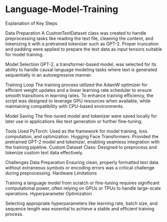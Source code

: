 # Language-Model-Training

Explanation of Key Steps

Data Preparation
A CustomTextDataset class was created to handle preprocessing tasks like reading the text file, cleaning the content, and tokenizing it with a pretrained tokenizer such as GPT-2.
Proper truncation and padding were applied to prepare the text data as input tensors suitable for model training.

Model Selection
GPT-2, a transformer-based model, was selected for its ability to handle causal language modeling tasks where text is generated sequentially in an autoregressive manner.

Training Loop
The training process utilized the AdamW optimizer for efficient weight updates and a linear learning rate scheduler to ensure smooth transitions in learning rates.
To enhance training efficiency, the script was designed to leverage GPU resources when available, while maintaining compatibility with CPU-based environments.

Model Saving
The fine-tuned model and tokenizer were saved locally for later use in applications like text generation or further fine-tuning.

Tools Used
PyTorch: Used as the framework for model training, loss computation, and optimization.
Hugging Face Transformers: Provided the pretrained GPT-2 model and tokenizer, enabling seamless integration with the training pipeline.
Custom Dataset Class: Designed to preprocess and tokenize custom text data effectively.

Challenges
Data Preparation
Ensuring clean, properly formatted text data without extraneous symbols or encoding errors was a critical challenge during preprocessing.
Hardware Limitations

Training a language model from scratch or fine-tuning requires significant computational power, often relying on GPUs or TPUs to handle large-scale operations.
Hyperparameter Optimization

Selecting appropriate hyperparameters like learning rate, batch size, and sequence length was essential to achieve a stable and efficient training process.
